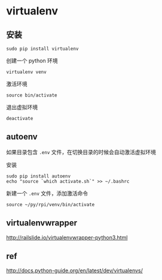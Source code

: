 # virtualenv

## 安装
```
sudo pip install virtualenv
```
创建一个 python 环境
```
virtualenv venv
```
激活环境
```
source bin/activate
```
退出虚拟环境
```
deactivate
```

## autoenv
如果目录包含 `.env` 文件，在切换目录的时候会自动激活虚拟环境

安装
```
sudo pip install autoenv
echo "source `which activate.sh`" >> ~/.bashrc
```
新建一个 `.env` 文件，添加激活命令
```
source ~/py/rpi/venv/bin/activate
```

## virtualenvwrapper

http://railslide.io/virtualenvwrapper-python3.html


## ref
http://docs.python-guide.org/en/latest/dev/virtualenvs/
